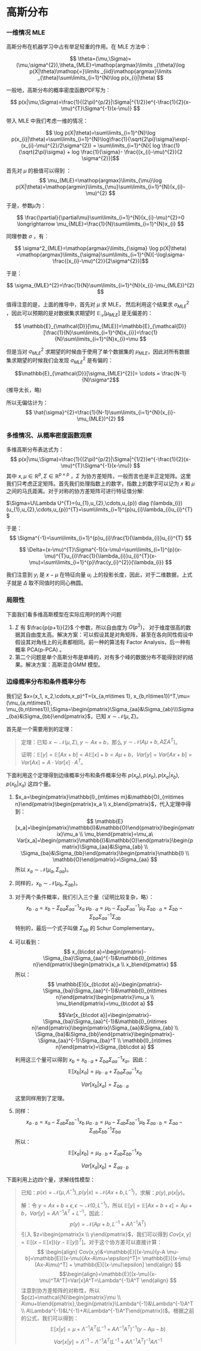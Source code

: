 # 高斯分布

### 一维情况 MLE

高斯分布在机器学习中占有举足轻重的作用。在 MLE 方法中：

$$ \theta=(\mu,\Sigma)=(\mu,\sigma^{2}),\theta_{MLE}=\mathop{argmax}\limits _{\theta}\log p(X|\theta)\mathop{=}\limits _{iid}\mathop{argmax}\limits _{\theta}\sum\limits_{i=1}^{N}\log p(x_{i}|\theta) $$ 

一般地，高斯分布的概率密度函数PDF写为：

$$ p(x|\mu,\Sigma)=\frac{1}{(2\pi)^{p/2}|\Sigma|^{1/2}}e^{-\frac{1}{2}(x-\mu)^{T}\Sigma^{-1}(x-\mu)} $$ 

带入 MLE 中我们考虑一维的情况：

$$ \log p(X|\theta)=\sum\limits_{i=1}^{N}\log p(x_{i}|\theta)=\sum\limits_{i=1}^{N}\log\frac{1}{\sqrt{2\pi}\sigma}\exp(-(x_{i}-\mu)^{2}/2\sigma^{2})  = \sum\limits_{i=1}^{N}[ log \frac{1}{\sqrt{2\pi}\sigma} + log \frac{1}{\sigma}- \frac{(x_{i}-\mu)^{2}}{2 \sigma^{2}}]$$ 

首先对 $\mu$ 的极值可以得到 ： $$ \mu_{MLE}=\mathop{argmax}\limits_{\mu}\log p(X|\theta)=\mathop{argmin}\limits_{\mu}\sum\limits_{i=1}^{N}(x_{i}-\mu)^{2} $$ 

于是，参数$\mu$为： 

$$ \frac{\partial}{\partial\mu}\sum\limits_{i=1}^{N}(x_{i}-\mu)^{2}=0 \longrightarrow \mu_{MLE}=\frac{1}{N}\sum\limits_{i=1}^{N}x_{i} $$ 

同理参数 $\sigma$ ，有： 

$$ \sigma^2_{MLE}=\mathop{argmax}\limits_{\sigma} \log p(X|\theta) =\mathop{argmax}\limits_{\sigma}\sum\limits_{i=1}^{N}[-\log\sigma-\frac{(x_{i}-\mu)^{2}}{2\sigma^{2}}]$$ 

于是：

 $$ \sigma_{MLE}^{2}=\frac{1}{N}\sum\limits_{i=1}^{N}(x_{i}-\mu_{MLE})^{2} $$ 

值得注意的是，上面的推导中，首先对 $\mu$ 求 MLE， 然后利用这个结果求 $\sigma^{2}_{MLE}$ ，因此可以预期的是对数据集求期望时 $\mathbb{E}_{\mathcal{D}} [\mu_{MLE}]$ 是无偏差的： 

$$ \mathbb{E}_{\mathcal{D}}[\mu_{MLE}]=\mathbb{E}_{\mathcal{D}}[\frac{1}{N}\sum\limits_{i=1}^{N}x_{i}]=\frac{1}{N}\sum\limits_{i=1}^{N}x_{i}=\mu $$ 

但是当对 $\sigma^2_{MLE}$ 求期望的时候由于使用了单个数据集的 $\mu_{MLE}$，因此对所有数据集求期望的时候我们会发现 $\sigma^2_{MLE}$ 是有偏的：

$$\mathbb{E}_{\mathcal{D}}[\sigma_{MLE}^{2}]= \cdots = \frac{N-1}{N}\sigma^2$$ (推导太长，略)

所以无偏估计为： $$ \hat{\sigma}^{2}=\frac{1}{N-1}\sum\limits_{i=1}^{N}(x_{i}-\mu_{MLE})^{2} $$

### 多维情况、从概率密度函数观察

多维高斯分布表达式为： $$ p(x|\mu,\Sigma)=\frac{1}{(2\pi)^{p/2}|\Sigma|^{1/2}}e^{-\frac{1}{2}(x-\mu)^{T}\Sigma^{-1}(x-\mu)} $$ 其中 $x,\mu\in\mathbb{R}^{p},\Sigma\in\mathbb{R}^{p\times p}$ ，$\Sigma$ 为协方差矩阵，一般而言也是半正定矩阵。这里我们只考虑正定矩阵。首先我们处理指数上的数字，指数上的数字可以记为 $x$ 和 $\mu$ 之间的马氏距离。对于对称的协方差矩阵可进行特征值分解:

$\Sigma=U\Lambda U^{T}=(u_{1},u_{2},\cdots,u_{p}) diag (\lambda_{i})(u_{1},u_{2},\cdots,u_{p})^{T}=\sum\limits_{i=1}^{p}u_{i}\lambda_{i}u_{i}^{T}$ 

于是：$$ \Sigma^{-1}=\sum\limits_{i=1}^{p}u_{i}\frac{1}{\lambda_{i}}u_{i}^{T} $$

$$ \Delta=(x-\mu)^{T}\Sigma^{-1}(x-\mu)=\sum\limits_{i=1}^{p}(x-\mu)^{T}u_{i}\frac{1}{\lambda_{i}}u_{i}^{T}(x-\mu)=\sum\limits_{i=1}^{p}\frac{y_{i}^{2}}{\lambda_{i}} $$

我们注意到 $y_{i}$ 是 $x-\mu$ 在特征向量 $u_{i}$ 上的投影长度，因此，对于二维数据，上式子就是 $\Delta$ 取不同值时的同心椭圆。

### 局限性

下面我们看多维高斯模型在实际应用时的两个问题

1. $\Sigma$ 有 $\frac{p(p+1)}{2}$ 个参数，所以自由度为 $O(p^{2})$， 对于维度很高的数据其自由度太高。解决方案：可以假设其是对角矩阵，甚至在各向同性假设中假设其对角线上的元素都相同。前一种的算法有 Factor Analysis，后一种有概率 PCA(p-PCA) 。
2. 第二个问题是单个高斯分布是单峰的，对有多个峰的数据分布不能得到好的结果。解决方案：高斯混合GMM 模型。

### 边缘概率分布和条件概率分布

我们记 $x=(x_1, x_2,\cdots,x_p)^T=(x_{a,m\times 1}, x_{b,n\times1})^T,\mu=(\mu_{a,m\times1}, \mu_{b,n\times1}),\Sigma=\begin{pmatrix}\Sigma_{aa}&\Sigma_{ab}\\\Sigma_{ba}&\Sigma_{bb}\end{pmatrix}$，已知 $x\sim\mathcal{N}(\mu,\Sigma)$。

首先是一个需要用到的定理：

> 定理：已知 $x\sim\mathcal{N}(\mu,\Sigma), y\sim Ax+b$，那么 $y\sim\mathcal{N}(A\mu+b, A\Sigma A^T)$。
>
> 证明：$\mathbb{E}[y]=\mathbb{E}[Ax+b]=A\mathbb{E}[x]+b=A\mu+b$，$Var[y]=Var[Ax+b]=Var[Ax]=A\cdot Var[x]\cdot A^T$。



下面利用这个定理得到边缘概率分布和条件概率分布 $p(x_a),p(x_b),p(x_a|x_b),p(x_b|x_a)$ 这四个量。

1. $x_a=\begin{pmatrix}\mathbb{I}_{m\times m}&\mathbb{O}_{m\times n}\end{pmatrix}\begin{pmatrix}x_a \\ x_b\end{pmatrix}$，代入定理中得到： $$ \mathbb{E}[x_a]=\begin{pmatrix}\mathbb{I}&\mathbb{O}\end{pmatrix}\begin{pmatrix}\mu_a \\ \mu_b\end{pmatrix}=\mu_a\ Var[x_a]=\begin{pmatrix}\mathbb{I}&\mathbb{O}\end{pmatrix}\begin{pmatrix}\Sigma_{aa}&\Sigma_{ab} \\ \Sigma_{ba}&\Sigma_{bb}\end{pmatrix}\begin{pmatrix}\mathbb{I} \\ \mathbb{O}\end{pmatrix}=\Sigma_{aa} $$ 所以 $x_a\sim\mathcal{N}(\mu_a,\Sigma_{aa})$。

2. 同样的，$x_b\sim\mathcal{N}(\mu_b,\Sigma_{bb})$。

3. 对于两个条件概率，我们引入三个量（证明比较复杂，略）： $$ x_{b\cdot a}=x_b-\Sigma_{ba}\Sigma_{aa}^{-1}x_a\ \mu_{b\cdot a}=\mu_b-\Sigma_{ba}\Sigma_{aa}^{-1}\mu_a\ \Sigma_{bb\cdot a}=\Sigma_{bb}-\Sigma_{ba}\Sigma_{aa}^{-1}\Sigma_{ab} $$ 特别的，最后一个式子叫做 $\Sigma_{bb}$ 的 Schur Complementary。

4. 可以看到： $$ x_{b\cdot a}=\begin{pmatrix}-\Sigma_{ba}\Sigma_{aa}^{-1}&\mathbb{I}_{n\times n}\end{pmatrix}\begin{pmatrix}x_a \\ x_b\end{pmatrix} $$ 所以： $$ \mathbb{E}[x_{b\cdot a}]=\begin{pmatrix}-\Sigma_{ba}\Sigma_{aa}^{-1}&\mathbb{I}_{n\times n}\end{pmatrix}\begin{pmatrix}\mu_a \\ \mu_b\end{pmatrix}=\mu_{b\cdot a} $$   

   $$Var[x_{b\cdot a}]=\begin{pmatrix}-\Sigma_{ba}\Sigma_{aa}^{-1}&\mathbb{I}_{n\times n}\end{pmatrix}\begin{pmatrix}\Sigma_{aa}&\Sigma_{ab} \\ \Sigma_{ba}&\Sigma_{bb}\end{pmatrix}\begin{pmatrix}-\Sigma_{aa}^{-1}\Sigma_{ba}^T \\ \mathbb{I}_{n\times n}\end{pmatrix}=\Sigma_{bb\cdot a} $$ 

   利用这三个量可以得到 $x_b=x_{b\cdot a}+\Sigma_{ba}\Sigma_{aa}^{-1}x_a$。因此： $$ \mathbb{E}[x_b|x_a]=\mu_{b\cdot a}+\Sigma_{ba}\Sigma_{aa}^{-1}x_a $$

   $$ Var[x_b|x_a]=\Sigma_{bb\cdot a} $$

   这里同样用到了定理。

5. 同样： $$ x_{a\cdot b}=x_a-\Sigma_{ab}\Sigma_{bb}^{-1}x_b\ \mu_{a\cdot b}=\mu_a-\Sigma_{ab}\Sigma_{bb}^{-1}\mu_b\ \Sigma_{aa\cdot b}=\Sigma_{aa}-\Sigma_{ab}\Sigma_{bb}^{-1}\Sigma_{ba} $$ 所以： $$ \mathbb{E}[x_a|x_b]=\mu_{a\cdot b}+\Sigma_{ab}\Sigma_{bb}^{-1}x_b $$

   $$ Var[x_a|x_b]=\Sigma_{aa\cdot b} $$



下面利用上边四个量，求解线性模型：

> 已知：$p(x)=\mathcal{N}(\mu,\Lambda^{-1}),p(y|x)=\mathcal{N}(Ax+b,L^{-1})$，求解：$p(y),p(x|y)$。
>
> 解：令 $y=Ax+b+\epsilon,\epsilon\sim\mathcal{N}(0,L^{-1})$，所以 $\mathbb{E}[y]=\mathbb{E}[Ax+b+\epsilon]=A\mu+b$，$Var[y]=A \Lambda^{-1}A^T+L^{-1}$，因此： $$ p(y)=\mathcal{N}(A\mu+b,L^{-1}+A\Lambda^{-1}A^T) $$ 引入 $z=\begin{pmatrix}x \\ y\end{pmatrix}$，我们可以得到 $Cov[x,y]=\mathbb{E}[(x-\mathbb{E}[x])(y-\mathbb{E}[y])^T]$。对于这个协方差可以直接计算： $$ \begin{align} Cov(x,y)&=\mathbb{E}[(x-\mu)(y-A \mu-b]=\mathbb{E}[(x-\mu)(Ax-A\mu+\epsilon)^T]= \mathbb{E}[(x-\mu)(Ax-A\mu)^T] + \mathbb{E}[(x-\mu)\epsilon] \end{align} $$$$\begin{align}=\mathbb{E}[(x-\mu)(x-\mu)^TA^T]=Var[x]A^T=\Lambda^{-1}A^T \end{align} $$ 注意到协方差矩阵的对称性，所以 $p(z)=\mathcal{N}\begin{pmatrix}\mu \\ A\mu+b\end{pmatrix},\begin{pmatrix}\Lambda^{-1}&\Lambda^{-1}A^T \\ A\Lambda^{-1}&L^{-1}+A\Lambda^{-1}A^T\end{pmatrix})$。根据之前的公式，我们可以得到： $$ \mathbb{E}[x|y]=\mu+\Lambda^{-1}A^T(L^{-1}+A\Lambda^{-1}A^T)^{-1}(y-A\mu-b) $$
>
> $$ Var[x|y]=\Lambda^{-1}-\Lambda^{-1}A^T(L^{-1}+A\Lambda^{-1}A^T)^{-1}A\Lambda^{-1} $$

